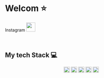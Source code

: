 <h1>Welcom ⭐</h1>
<p>
  <span>Instagram</span>
  <a href="https://www.instagram.com/minjun92/">
    <img src="https://img.shields.io/badge/-INSTA-E4405F?style=for-the-badge&logo=instagram&logoColor=ffffff" height="30">
  </a>
</p>
<br />
<h2> My tech Stack 💻</h2>
<p align="center">
  <img src="https://img.shields.io/badge/-HTML5-E34F26?style=for-the-badge&logo=html5&logoColor=ffffff" height="20" />
  <img src="https://img.shields.io/badge/-JAVASCRIPT-F7DF1E?style=for-the-badge&logo=javascript&logoColor=ffffff" height="20" />
  <img src="https://img.shields.io/badge/-SPRING-6DB33F?style=for-the-badge&logo=spring&logoColor=ffffff" height="20"/>
  <img src="https://img.shields.io/badge/-SPRINGBOOT-6DB33F?style=for-the-badge&logo=springboot&logoColor=ffffff" height="20"/>
  <img src="https://img.shields.io/badge/-MySQL-4479A1?style=for-the-badge&logo=MySQL&logoColor=ffffff" height="20"/>
</p>


<!--
**shsha4/shsha4** is a ✨ _special_ ✨ repository because its `README.md` (this file) appears on your GitHub profile.

Here are some ideas to get you started:

- 🔭 I’m currently working on ...
- 🌱 I’m currently learning ...
- 👯 I’m looking to collaborate on ...
- 🤔 I’m looking for help with ...
- 💬 Ask me about ...
- 📫 How to reach me: ...
- 😄 Pronouns: ...
- ⚡ Fun fact: ...
-->

